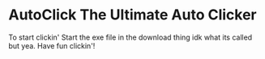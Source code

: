 # AutoClick The Ultimate Auto Clicker
To start clickin' Start the exe file in the download thing idk what its called but yea.
Have fun clickin'!
